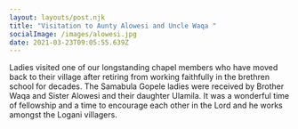 ```yaml
---
layout: layouts/post.njk
title: "Visitation to Aunty Alowesi and Uncle Waqa "
socialImage: /images/alowesi.jpg
date: 2021-03-23T09:05:55.639Z
---
```

Ladies visited one of our longstanding chapel members who have moved back to their village after retiring from working faithfully in the brethren school for decades. The Samabula Gopele ladies were received by Brother Waqa and Sister Alowesi and their daughter Ulamila. It was a wonderful time of fellowship and a time to encourage each other in the Lord and he works amongst the Logani villagers.